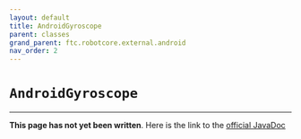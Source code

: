 ```yaml
---
layout: default
title: AndroidGyroscope
parent: classes
grand_parent: ftc.robotcore.external.android
nav_order: 2
---
```

# `AndroidGyroscope`
---
**This page has not yet been written**. Here is the link to the [official JavaDoc](https://ftctechnh.github.io/ftc_app/doc/javadoc/org/firstinspires/ftc/robotcore/external/android/AndroidGyroscope.html)
        